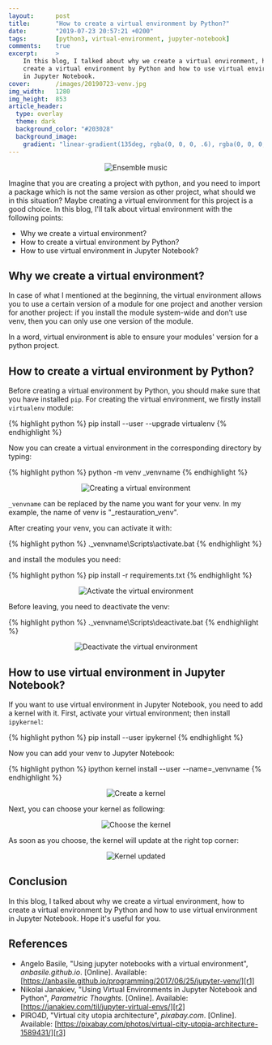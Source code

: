 ```yaml
---
layout:      post
title:       "How to create a virtual environment by Python?"
date:        "2019-07-23 20:57:21 +0200"
tags:        [python3, virtual-environment, jupyter-notebook]
comments:    true
excerpt:     >
    In this blog, I talked about why we create a virtual environment, how to
    create a virtual environment by Python and how to use virtual environment
    in Jupyter Notebook.
cover:       /images/20190723-venv.jpg
img_width:   1280
img_height:  853
article_header:
  type: overlay
  theme: dark
  background_color: "#203028"
  background_image:
    gradient: "linear-gradient(135deg, rgba(0, 0, 0, .6), rgba(0, 0, 0, .4))"
---
```


<p align="center">
  <img alt="Ensemble music"
  src="{{ site.baseurl }}/images/20190723-venv.jpg"/>
</p>

Imagine that you are creating a project with python, and you need to import a
package which is not the same version as other project, what should we in this
situation? Maybe creating a virtual environment for this project is a good
choice. In this blog, I'll talk about virtual environment with the following
points:
- Why we create a virtual environment?
- How to create a virtual environment by Python?
- How to use virtual environment in Jupyter Notebook?


## Why we create a virtual environment?
In case of what I mentioned at the beginning, the virtual environment allows
you to use a certain version of a module for one project and another version
for another project: if you install the module system-wide and don’t use venv,
then you can only use one version of the module.

In a word, virtual environment is able to ensure your modules' version for a
python project.

## How to create a virtual environment by Python?
Before creating a virtual environment by Python, you should make sure that you
have installed `pip`. For creating the virtual environment, we firstly install
`virtualenv` module:

{% highlight python %}
pip install --user --upgrade virtualenv
{% endhighlight %}

Now you can create a virtual environment in the corresponding directory by
typing:

{% highlight python %}
python -m venv _venvname
{% endhighlight %}

<p align="center">
  <img alt="Creating a virtual environment"
  src="{{ site.baseurl }}/images/20190723-venv-1.PNG"/>
</p>

`_venvname` can be replaced by the name you want for your venv. In my example,
the name of venv is "_restauration_venv".

After creating your venv, you can activate it with:

{% highlight python %}
.\_venvname\Scripts\activate.bat
{% endhighlight %}

and install the modules you need:

{% highlight python %}
pip install -r requirements.txt
{% endhighlight %}

<p align="center">
  <img alt="Activate the virtual environment"
  src="{{ site.baseurl }}/images/20190723-venv-2.PNG"/>
</p>

Before leaving, you need to deactivate the venv:

{% highlight python %}
.\_venvname\Scripts\deactivate.bat
{% endhighlight %}

<p align="center">
  <img alt="Deactivate the virtual environment"
  src="{{ site.baseurl }}/images/20190723-venv-6.PNG"/>
</p>

## How to use virtual environment in Jupyter Notebook?
If you want to use virtual environment in Jupyter Notebook, you need to add a
kernel with it. First, activate your virtual environment; then install
`ipykernel`:

{% highlight python %}
pip install --user ipykernel
{% endhighlight %}

Now you can add your venv to Jupyter Notebook:

{% highlight python %}
ipython kernel install --user --name=_venvname 
{% endhighlight %}

<p align="center">
  <img alt="Create a kernel"
  src="{{ site.baseurl }}/images/20190723-venv-3.PNG"/>
</p>

Next, you can choose your kernel as following:

<p align="center">
  <img alt="Choose the kernel"
  src="{{ site.baseurl }}/images/20190723-venv-4.PNG"/>
</p>

As soon as you choose, the kernel will update at the right top corner:

<p align="center">
  <img alt="Kernel updated"
  src="{{ site.baseurl }}/images/20190723-venv-5.PNG"/>
</p>

## Conclusion
In this blog, I talked about why we create a virtual environment, how to create
a virtual environment by Python and how to use virtual environment in Jupyter
Notebook. Hope it's useful for you.

## References
- Angelo Basile, "Using jupyter notebooks with a virtual environment", _anbasile.github.io_. [Online]. Available: [https://anbasile.github.io/programming/2017/06/25/jupyter-venv/][r1]
- Nikolai Janakiev, "Using Virtual Environments in Jupyter Notebook and Python", _Parametric Thoughts_. [Online]. Available: [https://janakiev.com/til/jupyter-virtual-envs/][r2]
- PIRO4D, "Virtual city utopia architecture", _pixabay.com_. [Online]. Available: [https://pixabay.com/photos/virtual-city-utopia-architecture-1589431/][r3]

[r1]: https://anbasile.github.io/programming/2017/06/25/jupyter-venv/
[r2]: https://janakiev.com/til/jupyter-virtual-envs/
[r3]: https://pixabay.com/photos/virtual-city-utopia-architecture-1589431/
